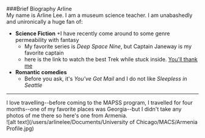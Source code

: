
###Brief Biography Arline  
My name is Arline Lee. I am a museum science teacher. I am unabashedly and unironically a huge fan of: 
* **Science Fiction**
   +I have recently come around to some genre permeability with fantasy
   + My favorite series is *Deep Space Nine*, but Captain Janeway is my favorite captain 
   + here is the link to watch the best Trek while stuck inside. [You'll thank me](https://www.netflix.com/title/70158330?source=35) 
* **Romantic comedies**
    + Before you ask, it's *You've Got Mail* and I do not like *Sleepless in Seattle*
---------
I love travelling--before coming to the MAPSS program, I travelled for four months--one of my favorite places was Georgia--but I didn't take any photos of me there so here's one from Armenia.   
![alt text](/users/arlinelee/Documents/University of Chicago/MACS/Armenia Profile.jpg)